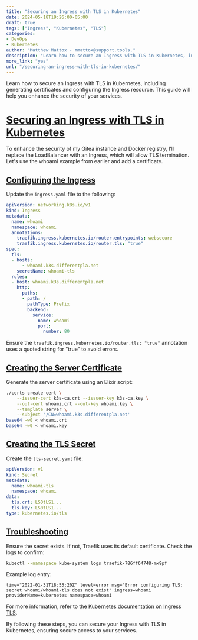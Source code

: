 ```yaml
---
title: "Securing an Ingress with TLS in Kubernetes"
date: 2024-05-18T19:26:00-05:00
draft: true
tags: ["Ingress", "Kubernetes", "TLS"]
categories:
- DevOps
- Kubernetes
author: "Matthew Mattox - mmattox@support.tools."
description: "Learn how to secure an Ingress with TLS in Kubernetes, including generating certificates and configuring the Ingress resource."
more_link: "yes"
url: "/securing-an-ingress-with-tls-in-kubernetes/"
---
```


Learn how to secure an Ingress with TLS in Kubernetes, including generating certificates and configuring the Ingress resource. This guide will help you enhance the security of your services.

<!--more-->

# [Securing an Ingress with TLS in Kubernetes](#securing-an-ingress-with-tls-in-kubernetes)

To enhance the security of my Gitea instance and Docker registry, I’ll replace the LoadBalancer with an Ingress, which will allow TLS termination. Let's use the whoami example from earlier and add a certificate.

## [Configuring the Ingress](#configuring-the-ingress)

Update the `ingress.yaml` file to the following:

```yaml
apiVersion: networking.k8s.io/v1
kind: Ingress
metadata:
  name: whoami
  namespace: whoami
  annotations:
    traefik.ingress.kubernetes.io/router.entrypoints: websecure
    traefik.ingress.kubernetes.io/router.tls: "true"
spec:
  tls:
  - hosts:
      - whoami.k3s.differentpla.net
    secretName: whoami-tls
  rules:
  - host: whoami.k3s.differentpla.net
    http:
      paths:
      - path: /
        pathType: Prefix
        backend:
          service:
            name: whoami
            port:
              number: 80
```

Ensure the `traefik.ingress.kubernetes.io/router.tls: "true"` annotation uses a quoted string for "true" to avoid errors.

## [Creating the Server Certificate](#creating-the-server-certificate)

Generate the server certificate using an Elixir script:

```bash
./certs create-cert \
    --issuer-cert k3s-ca.crt --issuer-key k3s-ca.key \
    --out-cert whoami.crt --out-key whoami.key \
    --template server \
    --subject '/CN=whoami.k3s.differentpla.net'
base64 -w0 < whoami.crt
base64 -w0 < whoami.key
```

## [Creating the TLS Secret](#creating-the-tls-secret)

Create the `tls-secret.yaml` file:

```yaml
apiVersion: v1
kind: Secret
metadata:
  name: whoami-tls
  namespace: whoami
data:
  tls.crt: LS0tLS1...
  tls.key: LS0tLS1...
type: kubernetes.io/tls
```

## [Troubleshooting](#troubleshooting)

Ensure the secret exists. If not, Traefik uses its default certificate. Check the logs to confirm:

```bash
kubectl --namespace kube-system logs traefik-786ff64748-mx9pf
```

Example log entry:

```
time="2022-01-31T18:53:20Z" level=error msg="Error configuring TLS: secret whoami/whoami-tls does not exist" ingress=whoami providerName=kubernetes namespace=whoami
```

For more information, refer to the [Kubernetes documentation on Ingress TLS](https://kubernetes.io/docs/concepts/services-networking/ingress/#tls).

By following these steps, you can secure your Ingress with TLS in Kubernetes, ensuring secure access to your services.
